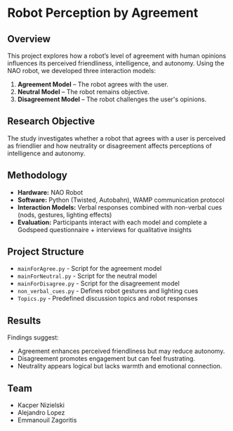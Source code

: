 # Robot Perception by Agreement

## Overview
This project explores how a robot’s level of agreement with human opinions influences its perceived friendliness, intelligence, and autonomy. Using the NAO robot, we developed three interaction models:
1. **Agreement Model** – The robot agrees with the user.
2. **Neutral Model** – The robot remains objective.
3. **Disagreement Model** – The robot challenges the user's opinions.

## Research Objective
The study investigates whether a robot that agrees with a user is perceived as friendlier and how neutrality or disagreement affects perceptions of intelligence and autonomy.

## Methodology
- **Hardware:** NAO Robot  
- **Software:** Python (Twisted, Autobahn), WAMP communication protocol  
- **Interaction Models:** Verbal responses combined with non-verbal cues (nods, gestures, lighting effects)  
- **Evaluation:** Participants interact with each model and complete a Godspeed questionnaire + interviews for qualitative insights  

## Project Structure
- `mainForAgree.py` - Script for the agreement model  
- `mainForNeutral.py` - Script for the neutral model  
- `mainForDisagree.py` - Script for the disagreement model  
- `non_verbal_cues.py` - Defines robot gestures and lighting cues  
- `Topics.py` - Predefined discussion topics and robot responses  

## Results
Findings suggest:
- Agreement enhances perceived friendliness but may reduce autonomy.  
- Disagreement promotes engagement but can feel frustrating.  
- Neutrality appears logical but lacks warmth and emotional connection.  

## Team
- Kacper Nizielski  
- Alejandro Lopez  
- Emmanouil Zagoritis  

